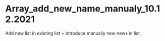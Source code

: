 # Array_add_new_name_manualy_10.12.2021
Add new list in existing list + introduce manually new news in list 
